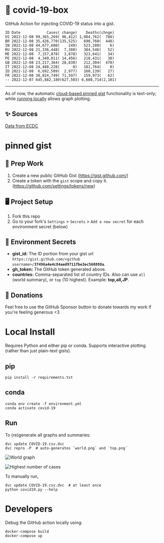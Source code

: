 # 🏥 covid-19-box

GitHub Action for injecting COVID-19 status into a gist.

```
ID Date            Cases( change)    Deaths(chnge)
US 2022-12-08 99,365,269( 96,412) 1,084,762(  788)
BR 2022-12-08 35,426,770(135,525)   690,760(  448)
IN 2022-12-08 44,677,600(    249)   523,280(    6)
RU 2022-12-08 21,336,448(  7,380)   384,546(   52)
ME 2022-12-08  7,157,878(  3,878)   323,641(   34)
PE 2022-12-08  4,349,011( 14,456)   218,431(   38)
GB 2022-12-08 23,217,364( 28,830)   212,304(  470)
IT 2022-12-08 24,488,228(      0)   181,764(    0)
ID 2022-12-08  6,692,509(  2,977)   160,139(   27)
FR 2022-12-08 38,824,749( 71,597)   159,973(   62)
-- 2022-12-07 645,882,189(627,503) 6,608,714(2,101)
```

---

As of now, the automatic [cloud-based pinned gist](#pinned-gist) functionality is text-only;
while [running locally](#local-install) allows graph plotting.

## ✨ Sources

[Data from ECDC](https://www.ecdc.europa.eu/en/publications-data/download-todays-data-geographic-distribution-covid-19-cases-worldwide)

# pinned gist

## 🎒 Prep Work
1. Create a new public GitHub Gist (https://gist.github.com/)
1. Create a token with the `gist` scope and copy it. (https://github.com/settings/tokens/new)

## 🖥 Project Setup
1. Fork this repo
1. Go to your fork's `Settings` > `Secrets` > `Add a new secret` for each environment secret (below)

## 🤫 Environment Secrets
- **gist_id:** The ID portion from your gist url `https://gist.github.com/<github username>/`**`37496a4e4c84aed9711fbe3ec560888a`**.
- **gh_token:** The GitHub token generated above.
- **countries:** Comma-separated list of country IDs. Also can use `all` (world summary), or `top` (10 highest). Example: **top,all,JP**.

## 💸 Donations

Feel free to use the GitHub Sponsor button to donate towards my work if you're feeling generous <3

# Local Install

Requires Python and either pip or conda. Supports interactive plotting (rather than just plain-text gists).

## pip

```
pip install -r requirements.txt
```

## conda

```
conda env create -f environment.yml
conda activate covid-19
```

## Run

To (re)generate all graphs and summaries:

```
dvc update COVID-19.csv.dvc
dvc repro -P  # auto-generates `world.png` and `top.png`
```

![World graph](world.png)

![Highest number of cases](top.png)

To manually run,

```
dvc update COVID-19.csv.dvc  # at least once
python covid19.py --help
```

# Developers

Debug the GitHub action locally using:

```
docker-compose build
docker-compose up
```
